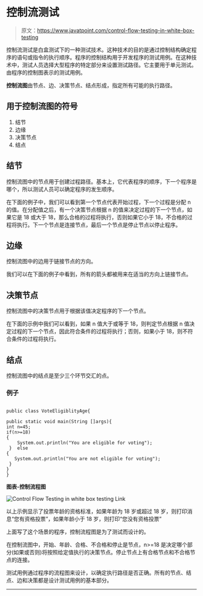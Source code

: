 # 控制流测试

> 原文：<https://www.javatpoint.com/control-flow-testing-in-white-box-testing>

控制流测试是白盒测试下的一种测试技术。这种技术的目的是通过控制结构确定程序的语句或指令的执行顺序。程序的控制结构用于开发程序的测试用例。在这种技术中，测试人员选择大型程序的特定部分来设置测试路径。它主要用于单元测试。由程序的控制图表示的测试用例。

**控制流图**由节点、边、决策节点、结点形成，指定所有可能的执行路径。

## 用于控制流图的符号

1.  结节
2.  边缘
3.  决策节点
4.  结点

## 结节

控制流图中的节点用于创建过程路径。基本上，它代表程序的顺序，下一个程序是哪个，所以测试人员可以确定程序的发生顺序。

在下面的例子中，我们可以看到第一个节点代表开始过程，下一个过程是分配 n 的值。在分配值之后，有一个决策节点根据 n 的值来决定过程的下一个节点，如果它是 18 或大于 18，那么合格的过程将执行，否则如果它小于 18，不合格的过程将执行。下一个节点是连接节点，最后一个节点是停止节点以停止程序。

## 边缘

控制流图中的边用于链接节点的方向。

我们可以在下面的例子中看到，所有的箭头都被用来在适当的方向上链接节点。

## 决策节点

控制流图中的决策节点用于根据该值决定程序的下一个节点。

在下面的示例中我们可以看到，如果 n 值大于或等于 18，则判定节点根据 n 值决定过程的下一个节点，因此符合条件的过程将执行；否则，如果小于 18，则不符合条件的过程将执行。

## 结点

控制流图中的结点是至少三个环节交汇的点。

### 例子

```

public class VoteEligiblityAge{

public static void main(String []args){
int n=45;
if(n>=18)
{
    System.out.println("You are eligible for voting");
 }  else         
{
   System.out.println("You are not eligible for voting");
 }
}
}

```

**图表-控制流程图**

![Control Flow Testing in white box testing Link](img/9556f529859ac0e6dff23ed99d8b4032.png)

以上示例显示了投票年龄的资格标准，如果年龄为 18 岁或超过 18 岁，则打印消息“您有资格投票”，如果年龄小于 18 岁，则打印“您没有资格投票”

上面写了这个场景的程序，控制流程图是为了测试而设计的。

在控制流图中，开始、年龄、合格、不合格和停止是节点，n>=18 是决定哪个部分(如果或否则)将按照给定值执行的决策节点。停止节点上有合格节点和不合格节点的连接。

测试用例通过程序的流程图来设计，以确定执行路径是否正确。所有的节点、结点、边和决策都是设计测试用例的基本部分。

* * *